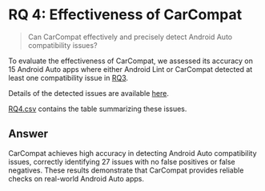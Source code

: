 # RQ 4: Effectiveness of CarCompat

> Can CarCompat effectively and precisely detect Android Auto compatibility issues?

To evaluate the effectiveness of CarCompat, we assessed its accuracy on 15 Android Auto apps where either Android Lint or CarCompat detected at least one compatibility issue in [RQ3](/RQs/RQ3/README.md).

Details of the detected issues are available [here](/RQs/RQ4/RQ4%20-%20Detailed%20Issues%20Report/).

[RQ4.csv](/RQs/RQ4/RQ4.csv) contains the table summarizing these issues.

## Answer

CarCompat achieves high accuracy in detecting Android Auto compatibility issues, correctly identifying 27 issues with no false positives or false negatives. These results demonstrate that CarCompat provides reliable checks on real-world Android Auto apps.

